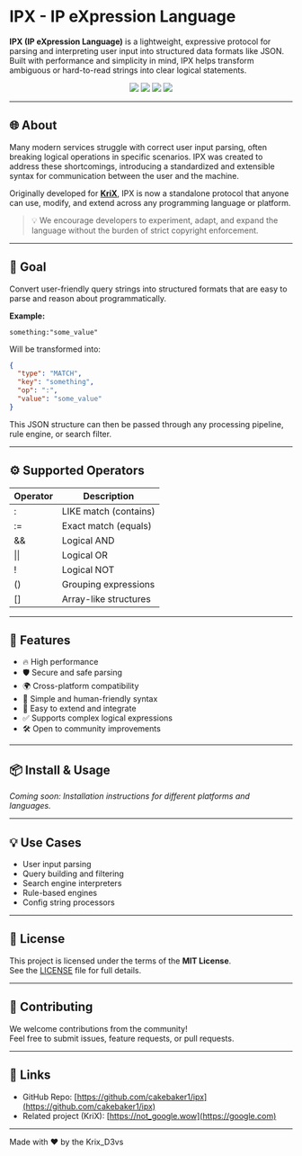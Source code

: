 # IPX - IP eXpression Language

**IPX (IP eXpression Language)** is a lightweight, expressive protocol for parsing and interpreting user input into structured data formats like JSON. Built with performance and simplicity in mind, IPX helps transform ambiguous or hard-to-read strings into clear logical statements.

<p align="center">
  <img src="https://img.shields.io/github/license/cakebaker1/ipx?style=for-the-badge" />
  <img src="https://img.shields.io/github/stars/cakebaker1/ipx?style=for-the-badge" />
  <img src="https://img.shields.io/github/forks/cakebaker1/ipx?style=for-the-badge" />
  <img src="https://img.shields.io/github/issues/cakebaker1/ipx?style=for-the-badge" />
</p>

---

## 🌐 About

Many modern services struggle with correct user input parsing, often breaking logical operations in specific scenarios. IPX was created to address these shortcomings, introducing a standardized and extensible syntax for communication between the user and the machine.

Originally developed for [**KriX**](https://krix.world), IPX is now a standalone protocol that anyone can use, modify, and extend across any programming language or platform.

> 💡 We encourage developers to experiment, adapt, and expand the language without the burden of strict copyright enforcement.

---

## 🎯 Goal

Convert user-friendly query strings into structured formats that are easy to parse and reason about programmatically.

**Example:**

```
something:"some_value"
```

Will be transformed into:

```json
{
  "type": "MATCH",
  "key": "something",
  "op": ":",
  "value": "some_value"
}
```

This JSON structure can then be passed through any processing pipeline, rule engine, or search filter.

---

## ⚙️ Supported Operators


| Operator | Description            |
|----------|------------------------|
| :        | LIKE match (contains)  |
| :=       | Exact match (equals)   |
| &&       | Logical AND            |
| \|\|       | Logical OR             |
| !        | Logical NOT            |
| ()       | Grouping expressions   |
| []       | Array-like structures  |


---

## 🚀 Features

- 🔥 High performance
- 🛡️ Secure and safe parsing
- 🌍 Cross-platform compatibility
- 🧠 Simple and human-friendly syntax
- 🧩 Easy to extend and integrate
- ✅ Supports complex logical expressions
- 🛠️ Open to community improvements

---

## 📦 Install & Usage

_Coming soon: Installation instructions for different platforms and languages._

---

## 💡 Use Cases

- User input parsing
- Query building and filtering
- Search engine interpreters
- Rule-based engines
- Config string processors

---

## 📄 License

This project is licensed under the terms of the **MIT License**.  
See the [LICENSE](https://github.com/cakebaker1/ipx/blob/main/LICENSE) file for full details.

---

## 🤝 Contributing

We welcome contributions from the community!  
Feel free to submit issues, feature requests, or pull requests.

---

## 🔗 Links

- GitHub Repo: [https://github.com/cakebaker1/ipx](https://github.com/cakebaker1/ipx)
- Related project (KriX): [https://not_google.wow](https://google.com)

---

Made with ❤️ by the Krix_D3vs
